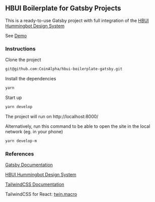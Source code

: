 ## HBUI Boilerplate for Gatsby Projects

This is a ready-to-use Gatsby project with full integration of the [HBUI Hummingbot Design System](https://hbui.netlify.app/)

See [Demo](https://hbui-boilerplate-gatsby.netlify.app/)

### Instructions

Clone the project

```bash
git@github.com:CoinAlpha/hbui-boilerplate-gatsby.git
```

Install the dependencies

```bash
yarn
```

Start up

```bash
yarn develop
```

The project will run on http://localhost:8000/


Alternatively, run this command to be able to open the site in the local network (eg. in your phone)

```bash
yarn develop-m
```

### References

[Gatsby Documentation](https://www.gatsbyjs.com/docs/)

[HBUI Hummingbot Design System](https://hbui.netlify.app/)

[TailwindCSS Documentation](https://tailwindcss.com/docs)

TailwindCSS for React: [twin.macro](https://github.com/ben-rogerson/twin.macro)